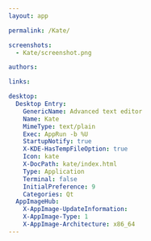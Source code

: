 ```yaml
---
layout: app

permalink: /Kate/

screenshots:
  - Kate/screenshot.png

authors:

links:

desktop:
  Desktop Entry:
    GenericName: Advanced text editor
    Name: Kate
    MimeType: text/plain
    Exec: AppRun -b %U
    StartupNotify: true
    X-KDE-HasTempFileOption: true
    Icon: kate
    X-DocPath: kate/index.html
    Type: Application
    Terminal: false
    InitialPreference: 9
    Categories: Qt
  AppImageHub:
    X-AppImage-UpdateInformation: 
    X-AppImage-Type: 1
    X-AppImage-Architecture: x86_64
---
```

